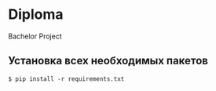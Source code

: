 # Diploma
Bachelor Project

## Установка всех необходимых пакетов
```
$ pip install -r requirements.txt
```
